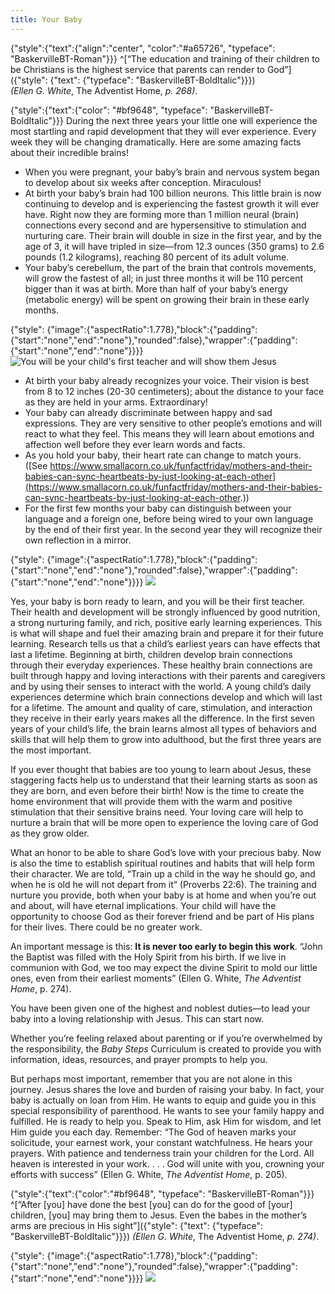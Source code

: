 ```yaml
---
title: Your Baby
---
```



{"style":{"text":{"align":"center", "color":"#a65726", "typeface": "BaskervilleBT-Roman"}}}
^[“The education and training of their children to be Christians is the highest service that parents can render to God”]({"style": {"text": {"typeface": "BaskervilleBT-BoldItalic"}}})\
_(Ellen G. White_, The Adventist Home, _p. 268)_.

{"style":{"text":{"color": "#bf9648", "typeface": "BaskervilleBT-BoldItalic"}}}
During the next three years your little one will experience the most startling and rapid development that they will ever experience. Every week they will be changing dramatically. Here are some amazing facts about their incredible brains!

- When you were pregnant, your baby’s brain and nervous system began to develop about six weeks after conception. Miraculous!
- At birth your baby’s brain had 100 billion neurons. This little brain is now continuing to develop and is experiencing the fastest growth it will ever have. Right now they are forming more than 1 million neural (brain) connections every second and are hypersensitive to stimulation and nurturing care. Their brain will double in size in the first year, and by the age of 3, it will have tripled in size—from 12.3 ounces (350 grams) to 2.6 pounds (1.2 kilograms), reaching 80 percent of its adult volume.
- Your baby’s cerebellum, the part of the brain that controls movements, will grow the fastest of all; in just three months it will be 110 percent bigger than it was at birth. More than half of your baby’s energy (metabolic energy) will be spent on growing their brain in these early months.

{"style": {"image":{"aspectRatio":1.778},"block":{"padding":{"start":"none","end":"none"},"rounded":false},"wrapper":{"padding":{"start":"none","end":"none"}}}}
![You will be your child's first teacher and will show them Jesus](https://sabbath-school-resources-assets.adventech.io/en/aij/2025-01-bb-pb/01-your-baby/01-01.png)

- At birth your baby already recognizes your voice. Their vision is best from 8 to 12 inches (20-30 centimeters); about the distance to your face as they are held in your arms. Extraordinary!
- Your baby can already discriminate between happy and sad expressions. They are very sensitive to other people’s emotions and will react to what they feel. This means they will learn about emotions and affection well before they ever learn words and facts.
- As you hold your baby, their heart rate can change to match yours. ([See https://www.smallacorn.co.uk/funfactfriday/mothers-and-their-babies-can-sync-heartbeats-by-just-looking-at-each-other](https://www.smallacorn.co.uk/funfactfriday/mothers-and-their-babies-can-sync-heartbeats-by-just-looking-at-each-other.))
- For the first few months your baby can distinguish between your language and a foreign one, before being wired to your own language by the end of their first year. In the second year they will recognize their own reflection in a mirror.

{"style": {"image":{"aspectRatio":1.778},"block":{"padding":{"start":"none","end":"none"},"rounded":false},"wrapper":{"padding":{"start":"none","end":"none"}}}}
![](https://sabbath-school-resources-assets.adventech.io/en/aij/2025-00-bb-pb/02-your-baby/molding.png)

Yes, your baby is born ready to learn, and you will be their first teacher. Their health and development will be strongly influenced by good nutrition, a strong nurturing family, and rich, positive early learning experiences. This is what will shape and fuel their amazing brain and prepare it for their future learning. Research tells us that a child’s earliest years can have effects that last a lifetime. Beginning at birth, children develop brain connections through their everyday experiences. These healthy brain connections are built through happy and loving interactions with their parents and caregivers and by using their senses to interact with the world. A young child’s daily experiences determine which brain connections develop and which will last for a lifetime. The amount and quality of care, stimulation, and interaction they receive in their early years makes all the difference. In the first seven years of your child’s life, the brain learns almost all types of behaviors and skills that will help them to grow into adulthood, but the first three years are the most important.

If you ever thought that babies are too young to learn about Jesus, these staggering facts help us to understand that their learning starts as soon as they are born, and even before their birth! Now is the time to create the home environment that will provide them with the warm and positive stimulation that their sensitive brains need. Your loving care will help to nurture a brain that will be more open to experience the loving care of God as they grow older.

What an honor to be able to share God’s love with your precious baby. Now is also the time to establish spiritual routines and habits that will help form their character. We are told, “Train up a child in the way he should go, and when he is old he will not depart from it” (Proverbs 22:6). The training and nurture you provide, both when your baby is at home and when you’re out and about, will have eternal implications. Your child will have the opportunity to choose God as their forever friend and be part of His plans for their lives. There could be no greater work.

An important message is this: **It is never too early to begin this work**. “John the Baptist was filled with the Holy Spirit from his birth. If we live in communion with God, we too may expect the divine Spirit to mold our little ones, even from their earliest moments” (Ellen G. White, _The Adventist Home_, p. 274).

You have been given one of the highest and noblest duties—to lead your baby into a loving relationship with Jesus. This can start now.

Whether you’re feeling relaxed about parenting or if you’re overwhelmed by the responsibility, the _Baby Steps_ Curriculum is created to provide you with information, ideas, resources, and prayer prompts to help you.

But perhaps most important, remember that you are not alone in this journey. Jesus shares the love and burden of raising your baby. In fact, your baby is actually on loan from Him. He wants to equip and guide you in this special responsibility of parenthood. He wants to see your family happy and fulfilled. He is ready to help you. Speak to Him, ask Him for wisdom, and let Him guide you each day. Remember: “The God of heaven marks your solicitude, your earnest work, your constant watchfulness. He hears your prayers. With patience and tenderness train your children for the Lord. All heaven is interested in your work. . . . God will unite with you, crowning your efforts with success” (Ellen G. White, _The Adventist Home_, p. 205).

{"style":{"text":{"color":"#bf9648", "typeface": "BaskervilleBT-Roman"}}}
^[“After [you] have done the best [you] can do for the good of [your] children, [you] may bring them to Jesus. Even the babes in the mother’s arms are precious in His sight”]({"style": {"text": {"typeface": "BaskervilleBT-BoldItalic"}}}) _(Ellen G. White_, The Adventist Home, _p. 274)_.

{"style": {"image":{"aspectRatio":1.778},"block":{"padding":{"start":"none","end":"none"},"rounded":false},"wrapper":{"padding":{"start":"none","end":"none"}}}}
![](https://sabbath-school-resources-assets.adventech.io/en/aij/2025-01-bb-pb/01-your-baby/01-02.png)